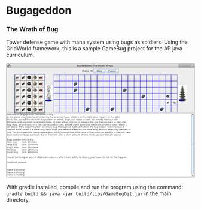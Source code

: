 # Bugageddon

### The Wrath of Bug


Tower defense game with mana system using bugs as soldiers! Using the GridWorld framework, this is a sample GameBug project for the AP java curriculum.


![screenshot](https://raw.githubusercontent.com/jonharrity/Bugageddon/master/screenshot.png "Screenshot of program")


With gradle installed, compile and run the program using the command:
`gradle build && java -jar build/libs/GameBugGit.jar`
in the main directory.
